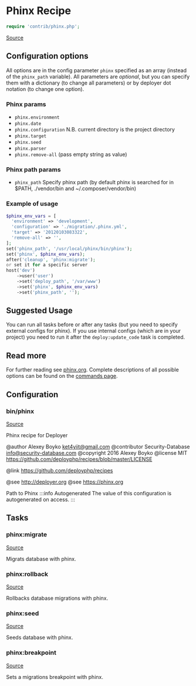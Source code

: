 <!-- DO NOT EDIT THIS FILE! -->
<!-- Instead edit contrib/phinx.php -->
<!-- Then run bin/docgen -->

# Phinx Recipe

```php
require 'contrib/phinx.php';
```

[Source](/contrib/phinx.php)



## Configuration options
All options are in the config parameter `phinx` specified as an array (instead of the `phinx_path` variable).
All parameters are *optional*, but you can specify them with a dictionary (to change all parameters)
or by deployer dot notation (to change one option).
### Phinx params
- `phinx.environment`
- `phinx.date`
- `phinx.configuration` N.B. current directory is the project directory
- `phinx.target`
- `phinx.seed`
- `phinx.parser`
- `phinx.remove-all` (pass empty string as value)
### Phinx path params
- `phinx_path` Specify phinx path (by default phinx is searched for in $PATH, ./vendor/bin and ~/.composer/vendor/bin)
### Example of usage
```php
$phinx_env_vars = [
  'environment' => 'development',
  'configuration' => './migration/.phinx.yml',
  'target' => '20120103083322',
  'remove-all' => '',
];
set('phinx_path', '/usr/local/phinx/bin/phinx');
set('phinx', $phinx_env_vars);
after('cleanup', 'phinx:migrate');
or set it for a specific server
host('dev')
    ->user('user')
    ->set('deploy_path', '/var/www')
    ->set('phinx', $phinx_env_vars)
    ->set('phinx_path', '');
```
## Suggested Usage
You can run all tasks before or after any
tasks (but you need to specify external configs for phinx).
If you use internal configs (which are in your project) you need
to run it after the `deploy:update_code` task is completed.
## Read more
For further reading see [phinx.org](https://phinx.org). Complete descriptions of all possible options can be found on the [commands page](http://docs.phinx.org/en/latest/commands.html).


## Configuration
### bin/phinx
[Source](https://github.com/deployphp/deployer/blob/master/contrib/phinx.php#L81)

Phinx recipe for Deployer

@author    Alexey Boyko <ket4yiit@gmail.com>
@contributor Security-Database <info@security-database.com>
@copyright 2016 Alexey Boyko
@license   MIT https://github.com/deployphp/recipes/blob/master/LICENSE

@link https://github.com/deployphp/recipes

@see http://deployer.org
@see https://phinx.org

Path to Phinx
:::info Autogenerated
The value of this configuration is autogenerated on access.
:::





## Tasks

### phinx:migrate
[Source](https://github.com/deployphp/deployer/blob/master/contrib/phinx.php#L149)

Migrats database with phinx.




### phinx:rollback
[Source](https://github.com/deployphp/deployer/blob/master/contrib/phinx.php#L170)

Rollbacks database migrations with phinx.




### phinx:seed
[Source](https://github.com/deployphp/deployer/blob/master/contrib/phinx.php#L191)

Seeds database with phinx.




### phinx:breakpoint
[Source](https://github.com/deployphp/deployer/blob/master/contrib/phinx.php#L211)

Sets a migrations breakpoint with phinx.




